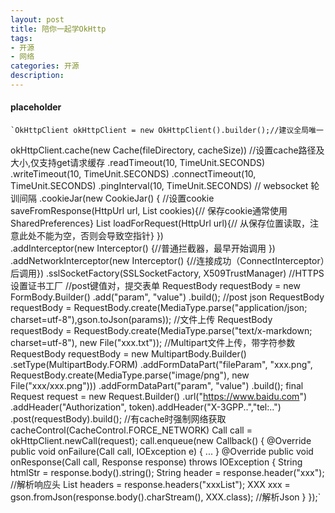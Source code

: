 ```yaml
---
layout: post
title: 陪你一起学OkHttp
tags:
- 开源
- 网络
categories: 开源
description: 
---
```

#### placeholder
    `OkHttpClient okHttpClient = new OkHttpClient().builder();//建议全局唯一
okHttpClient.cache(new Cache(fileDirectory, cacheSize)) //设置cache路径及大小,仅支持get请求缓存
.readTimeout(10, TimeUnit.SECONDS)
                .writeTimeout(10, TimeUnit.SECONDS)
                .connectTimeout(10, TimeUnit.SECONDS)
                .pingInterval(10, TimeUnit.SECONDS) // websocket 轮训间隔
                .cookieJar(new CookieJar() { //设置cookie
saveFromResponse(HttpUrl url, List<Cookie> cookies){// 保存cookie通常使用SharedPreferences}
 List<Cookie> loadForRequest(HttpUrl url){// 从保存位置读取，注意此处不能为空，否则会导致空指针}
                  })    
                .addInterceptor(new Interceptor() {//普通拦截器，最早开始调用 })
                .addNetworkInterceptor(new Interceptor() {//连接成功（ConnectInterceptor）后调用})
                .sslSocketFactory(SSLSocketFactory, X509TrustManager) //HTTPS设置证书工厂
//post键值对，提交表单
RequestBody requestBody = new FormBody.Builder()
        .add("param", "value")
        .build(); 
//post json
RequestBody requestBody = RequestBody.create(MediaType.parse("application/json; charset=utf-8"),gson.toJson(params)); 
//文件上传
RequestBody requestBody = RequestBody.create(MediaType.parse("text/x-markdown; charset=utf-8"), new File("xxx.txt")); 
//Multipart文件上传，带字符参数
RequestBody requestBody = new MultipartBody.Builder()
                .setType(MultipartBody.FORM)
                .addFormDataPart("fileParam", "xxx.png", RequestBody.create(MediaType.parse("image/png"), new File("xxx/xxx.png")))
                .addFormDataPart("param", "value")
                .build(); 
final Request request = new Request.Builder()
        .url("https://www.baidu.com") .addHeader("Authorization", token).addHeader("X-3GPP..","tel:..")
        .post(requestBody).build(); //有cache时强制网络获取cacheControl(CacheControl.FORCE_NETWORK)
Call call = okHttpClient.newCall(request);
call.enqueue(new Callback() {
    @Override
    public void onFailure(Call call, IOException e) { ... }
    @Override
    public void onResponse(Call call, Response response) throws IOException {
        String htmlStr =  response.body().string();
        String header = response.header("xxx"); //解析响应头
        List headers = response.headers("xxxList");
        XXX xxx = gson.fromJson(response.body().charStream(), XXX.class); //解析Json
    }
});`